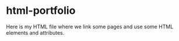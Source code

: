 # html-portfolio
Here is my HTML file where we link some pages and use some HTML elements and attributes.

